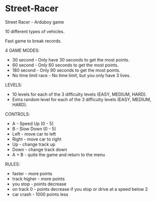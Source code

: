 # Street-Racer
Street Racer - Arduboy game

10 different types of vehicles.

Fast game to break records.

4 GAME MODES:
 - 30 second - Only have 30 seconds to get the most points.
 - 60 second - Only 60 seconds to get the most points.
 - 180 second - Only 90 seconds to get the most points.
 - No time limit race - No time limit, but you only have 3 lives.
 
LEVELS:
  - 10 levels for each of the 3 difficulty levels (EASY, MEDIUM, HARD).
  - Extra random level for each of the 3 difficulty levels (EASY, MEDIUM, HARD).
 
CONTROLS:
  - A - Speed Up (0 - 5)
  - B - Slow Down (0 - 5)
  - Left - move car to left
  - Right - move car to right
  - Up - change track up
  - Down - change track down
  - A + B - quite the game and return to the menu

RULES:
  - faster - more points
  - track higher - more points
  - you stop - points decrease
  - on track 0 - points decrease if you stop or drive at a speed below 2
  - car crash - 1000 points less

